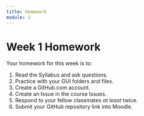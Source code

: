 ```yaml
---
title: Homework
module: 1
---
```


# Week 1 Homework

Your homework for this week is to:

1. Read the Syllabus and ask questions.
2. Practice with your GUI folders and files.
3. Create a GitHub.com account.
4. Create an Issue in the course Issues.
5. Respond to your fellow classmates _at least_ twice.
6. Submit your GitHub repository link into Moodle.
